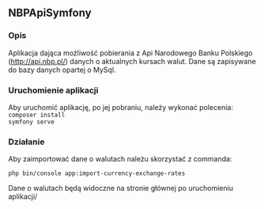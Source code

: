 ## NBPApiSymfony
### Opis
Aplikacja dająca możliwość pobierania z Api Narodowego Banku Polskiego (http://api.nbp.pl/) danych o aktualnych kursach walut.
Dane są zapisywane do bazy danych opartej o MySql. 
### Uruchomienie aplikacji
Aby uruchomić aplikację, po jej pobraniu, należy wykonać polecenia:
``` composer install ```<br/>
``` symfony serve ```
### Działanie
Aby zaimportować dane o walutach należu skorzystać z commanda:
```
php bin/console app:import-currency-exchange-rates
```
Dane o walutach będą widoczne na stronie głównej po uruchomieniu aplikacji/
